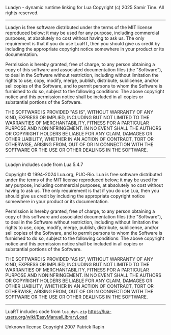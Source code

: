 Luadyn - dynamic runtime linking for Lua
Copyright (c) 2025 Samir Tine. All rights reserved.

---

Luadyn is free software distributed under the terms of the MIT license reproduced below; 
it may be used for any purpose, including commercial purposes, at absolutely no cost without having to ask us.
The only requirement is that if you do use LuaRT, then you should give us credit by including the appropriate copyright notice somewhere in your product or its documentation.

Permission is hereby granted, free of charge, to any person obtaining a copy of this software and associated documentation files (the "Software"),
to deal in the Software without restriction, including without limitation the rights to use, copy, modify, merge, publish, distribute, sublicense, and/or sell copies
of the Software, and to permit persons to whom the Software is furnished to do so, subject to the following conditions:
The above copyright notice and this permission notice shall be included in all copies or substantial portions of the Software.

THE SOFTWARE IS PROVIDED "AS IS", WITHOUT WARRANTY OF ANY KIND, EXPRESS OR IMPLIED, INCLUDING BUT NOT LIMITED TO THE WARRANTIES OF MERCHANTABILITY,
FITNESS FOR A PARTICULAR PURPOSE AND NONINFRINGEMENT. IN NO EVENT SHALL THE AUTHORS OR COPYRIGHT HOLDERS BE LIABLE FOR ANY CLAIM, DAMAGES OR OTHER LIABILITY,
WHETHER IN AN ACTION OF CONTRACT, TORT OR OTHERWISE, ARISING FROM, OUT OF OR IN CONNECTION WITH THE SOFTWARE OR THE USE OR OTHER DEALINGS IN THE SOFTWARE.

---

Luadyn includes code from Lua 5.4.7


Copyright © 1994–2024 Lua.org, PUC-Rio.
Lua is free software distributed under the terms of the MIT license reproduced below; 
it may be used for any purpose, including commercial purposes, at absolutely no cost without having to ask us.
The only requirement is that if you do use Lua, then you should give us credit by including the appropriate copyright notice somewhere in your product or its documentation.

Permission is hereby granted, free of charge, to any person obtaining a copy of this software and associated documentation files (the "Software"),
to deal in the Software without restriction, including without limitation the rights to use, copy, modify, merge, publish, distribute, sublicense, and/or sell copies
of the Software, and to permit persons to whom the Software is furnished to do so, subject to the following conditions:
The above copyright notice and this permission notice shall be included in all copies or substantial portions of the Software.

THE SOFTWARE IS PROVIDED "AS IS", WITHOUT WARRANTY OF ANY KIND, EXPRESS OR IMPLIED, INCLUDING BUT NOT LIMITED TO THE WARRANTIES OF MERCHANTABILITY,
FITNESS FOR A PARTICULAR PURPOSE AND NONINFRINGEMENT. IN NO EVENT SHALL THE AUTHORS OR COPYRIGHT HOLDERS BE LIABLE FOR ANY CLAIM, DAMAGES OR OTHER LIABILITY,
WHETHER IN AN ACTION OF CONTRACT, TORT OR OTHERWISE, ARISING FROM, OUT OF OR IN CONNECTION WITH THE SOFTWARE OR THE USE OR OTHER DEALINGS IN THE SOFTWARE.

---

LuaRT includes code from `lua_dyn.zip`
https://lua-users.org/wiki/EasyManualLibraryLoad

Unknown license
Copyright 2007 Patrick Rapin